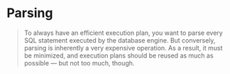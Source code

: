 # Parsing

> To always have an efficient execution plan, you want to parse every SQL statement executed by the database engine. 
> But conversely, parsing is inherently a very expensive operation. 
> As a result, it must be minimized, and execution plans should be reused as much as possible — but not too much, though.